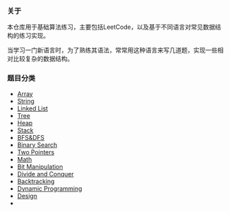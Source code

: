 ### 关于

本仓库用于基础算法练习，主要包括LeetCode，以及基于不同语言对常见数据结构的练习实现。

当学习一门新语言时，为了熟练其语法，常常用这种语言来写几道题，实现一些相对比较复杂的数据结构。

### 题目分类

- [Array](https://github.com/kkBill/algorithm/blob/master/note/Array.md)
- [String](https://github.com/kkBill/algorithm/blob/master/note/String.md)
- [Linked List](https://github.com/kkBill/algorithm/blob/master/note/LinkedList.md) 
- [Tree](https://github.com/kkBill/algorithm/blob/master/note/Tree.md)
- [Heap](https://github.com/kkBill/algorithm/blob/master/note/Heap.md)
- [Stack](https://github.com/kkBill/algorithm/blob/master/note/Stack.md)
- [BFS&DFS](https://github.com/kkBill/algorithm/blob/master/note/BFS_DFS.md)
- [Binary Search](https://github.com/kkBill/algorithm/blob/master/note/BinarySearch.md)
- [Two Pointers](https://github.com/kkBill/algorithm/blob/master/note/TwoPointers.md)
- [Math](https://github.com/kkBill/algorithm/blob/master/note/Math.md)
- [Bit Manipulation](https://github.com/kkBill/algorithm/blob/master/note/BitManipulation.md)
- [Divide and Conquer](https://github.com/kkBill/algorithm/blob/master/note/DivideAndConquer.md)
- [Backtracking](https://github.com/kkBill/algorithm/blob/master/note/Backtracking.md)
- [Dynamic Programming](https://github.com/kkBill/algorithm/tree/master/note/DP)
- [Design](https://github.com/kkBill/algorithm/blob/master/note/Design.md)
- 